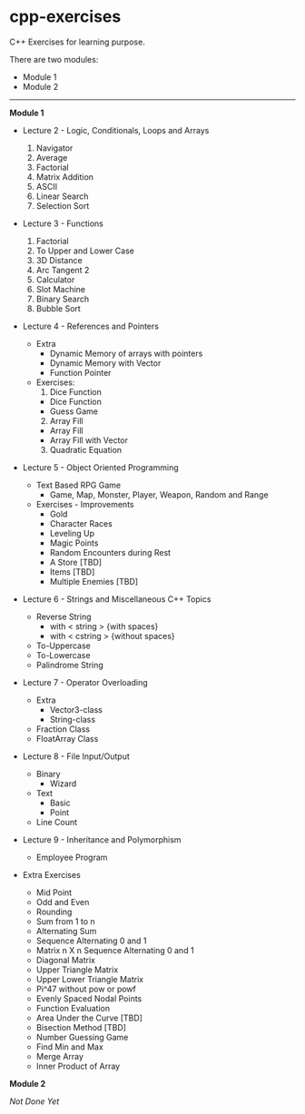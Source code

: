 # cpp-exercises
C++ Exercises for learning purpose.

There are two modules:
* Module 1
* Module 2

---

**Module 1**
* Lecture 2 - Logic, Conditionals, Loops and Arrays
  1. Navigator
  2. Average
  3. Factorial
  4. Matrix Addition
  5. ASCII
  6. Linear Search
  7. Selection Sort


* Lecture 3 - Functions
  1. Factorial
  2. To Upper and Lower Case
  3. 3D Distance
  4. Arc Tangent 2
  5. Calculator
  6. Slot Machine
  7. Binary Search
  8. Bubble Sort


* Lecture 4 - References and Pointers
  * Extra
    * Dynamic Memory of arrays with pointers
    * Dynamic Memory with Vector
    * Function Pointer
  * Exercises:
    1. Dice Function
      * Dice Function
      * Guess Game
    2. Array Fill
      * Array Fill
      * Array Fill with Vector
    3. Quadratic Equation


* Lecture 5 - Object Oriented Programming
  * Text Based RPG Game
    * Game, Map, Monster, Player, Weapon, Random and Range
  * Exercises - Improvements
    * Gold
    * Character Races
    * Leveling Up
    * Magic Points
    * Random Encounters during Rest
    * A Store [TBD]
    * Items [TBD]
    * Multiple Enemies [TBD]


* Lecture 6 - Strings and Miscellaneous C++ Topics
  * Reverse String
    * with < string > {with spaces}
    * with < cstring > {without spaces}
  * To-Uppercase
  * To-Lowercase
  * Palindrome String


* Lecture 7 - Operator Overloading
  * Extra
    * Vector3-class
    * String-class
  * Fraction Class
  * FloatArray Class


* Lecture 8 - File Input/Output
  * Binary
    * Wizard
  * Text
    * Basic
    * Point
  * Line Count


* Lecture 9 - Inheritance and Polymorphism
  * Employee Program


* Extra Exercises
  * Mid Point
  * Odd and Even
  * Rounding
  * Sum from 1 to n
  * Alternating Sum
  * Sequence Alternating 0 and 1
  * Matrix n X n Sequence Alternating 0 and 1
  * Diagonal Matrix
  * Upper Triangle Matrix
  * Upper Lower Triangle Matrix
  * Pi^47 without pow or powf
  * Evenly Spaced Nodal Points
  * Function Evaluation
  * Area Under the Curve [TBD]
  * Bisection Method [TBD]
  * Number Guessing Game
  * Find Min and Max
  * Merge Array
  * Inner Product of Array


**Module 2**

*Not Done Yet*
